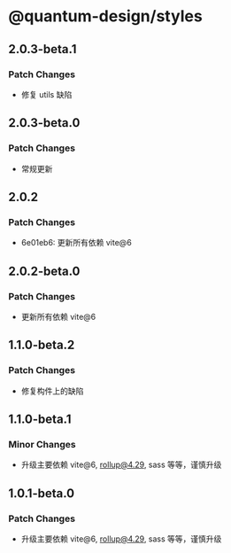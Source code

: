 # @quantum-design/styles

## 2.0.3-beta.1

### Patch Changes

-   修复 utils 缺陷

## 2.0.3-beta.0

### Patch Changes

-   常规更新

## 2.0.2

### Patch Changes

-   6e01eb6: 更新所有依赖 vite@6

## 2.0.2-beta.0

### Patch Changes

-   更新所有依赖 vite@6

## 1.1.0-beta.2

### Patch Changes

-   修复构件上的缺陷

## 1.1.0-beta.1

### Minor Changes

-   升级主要依赖 vite@6, rollup@4.29, sass 等等，谨慎升级

## 1.0.1-beta.0

### Patch Changes

-   升级主要依赖 vite@6, rollup@4.29, sass 等等，谨慎升级

